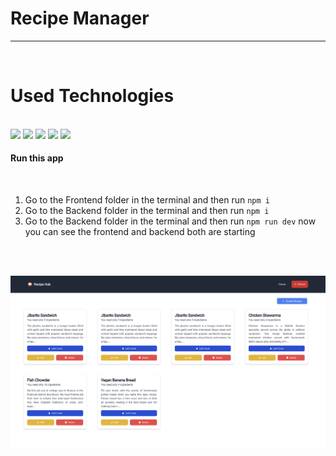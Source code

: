 # Recipe Manager
<hr/>
<br/>


# <b>Used Technologies</b>

 <br>

<img src="https://img.shields.io/badge/React-20232A?style=for-the-badge&logo=react&logoColor=61DAFB" />
<img src="https://img.shields.io/badge/Express.js-000000?style=for-the-badge&logo=express&logoColor=white" />
<img src="https://img.shields.io/badge/MongoDB-4EA94B?style=for-the-badge&logo=mongodb&logoColor=white" />
<img src="https://img.shields.io/badge/Node.js-339933?style=for-the-badge&logo=nodedotjs&logoColor=white" />
<img src="https://img.shields.io/badge/Tailwind_CSS-38B2AC?style=for-the-badge&logo=tailwind-css&logoColor=white" />

<br>
<h4>Run this app</h4>
<br>

1. Go to the Frontend folder in the terminal and then run `npm i`
2. Go to the Backend folder in the terminal and then run `npm i`
3. Go to the Backend folder in the terminal and then run `npm run dev` now you can see the frontend and backend both are starting 


 <br> <br>

<img src="https://github.com/RavinduOnline/recipe-manager/blob/main/image.png" />

